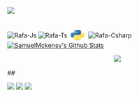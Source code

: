 
<p align="left">
  <img src="https://readme-typing-svg.herokuapp.com/?lines=Bem-vindo+ao+meu+github👋😉&theme=dark&left=true&width=380&height=45"color="dark">
</p>
<div style="display: inline_block"><br>
  <img align="center" alt="Rafa-Js" height="30" width="40" src="https://cdn.jsdelivr.net/gh/devicons/devicon/icons/r/r-original.svg">
  <img align="center" alt="Rafa-Ts" height="30" width="40" src="https://cdn.jsdelivr.net/gh/devicons/devicon/icons/illustrator/illustrator-plain.svg">
  <img align="center" alt="Rafa-Python" height="30" width="40" src="https://raw.githubusercontent.com/devicons/devicon/master/icons/python/python-original.svg">
  <img align="center" alt="Rafa-Csharp" height="50" width="70" src="https://cdn.jsdelivr.net/gh/devicons/devicon/icons/mysql/mysql-original-wordmark.svg">  
                 
</div>
   <a href="https://github.com/anuraghazra/github-readme-stats"><img alt="SamuelMckensy's Github Stats" src="https://denvercoder1-github-readme-stats.vercel.app/api?username=SamuelMckensy&show_icons=true&count_private=true&theme=react&hide_border=true&bg_color=0D1117" /></a>
  </p>
<p align='center'>
    <img src="https://github-readme-stats.vercel.app/api/top-langs/?username=SamuelMckensy&show_icons=true&title_color=ffffff&icon_color=2A75CF&text_color=daf7dc&bg_color=191919">
</p>
  ##
 
<div> 
 
  <a href="https://www.instagram.com/samuelmckensy" target="_blank"><img src="https://img.shields.io/badge/-Instagram-%23E4405F?style=for-the-badge&logo=instagram&logoColor=white" target="_blank"></a>
  <a href = "mailto:samucamckensy@gmail.com"><img src="https://img.shields.io/badge/-Gmail-%23333?style=for-the-badge&logo=gmail&logoColor=white" target="_blank"></a>
  <a href="https://www.linkedin.com/in/samuel-sampaio-8b2aaa1a8/" target="_blank"><img src="https://img.shields.io/badge/-LinkedIn-%230077B5?style=for-the-badge&logo=linkedin&logoColor=white" target="_blank"></a> 
  
</div>
